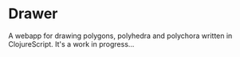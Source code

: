 # Drawer

A webapp for drawing polygons, polyhedra and polychora written in ClojureScript.
It's a work in progress...
